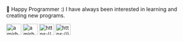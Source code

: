 🔭 Happy Programmer :) 
I have always been interested in learning and creating new programs.

<p align="left">
<a href="https://twitter.com/amirhosein96" target="blank"><img align="center" src="https://raw.githubusercontent.com/rahuldkjain/github-profile-readme-generator/master/src/images/icons/Social/twitter.svg" alt="amirhosein96" height="30" width="40" /></a>
<a href="https://www.linkedin.com/in/amirhosein-zare-30923b273/" target="blank"><img align="center" src="https://raw.githubusercontent.com/rahuldkjain/github-profile-readme-generator/master/src/images/icons/Social/linked-in-alt.svg" alt="amirhosein-zare-30923b273/" height="30" width="40" /></a>
<a href="https://stackoverflow.com/users/https://stackoverflow.com/users/21176666" target="blank"><img align="center" src="https://raw.githubusercontent.com/rahuldkjain/github-profile-readme-generator/master/src/images/icons/Social/stack-overflow.svg" alt="https://stackoverflow.com/users/21176666" height="30" width="40" /></a>
<a href="https://instagram.com/https://instagram.com/awiir2" target="blank"><img align="center" src="https://raw.githubusercontent.com/rahuldkjain/github-profile-readme-generator/master/src/images/icons/Social/instagram.svg" alt="https://instagram.com/awiir2" height="30" width="40" /></a>
</p>
